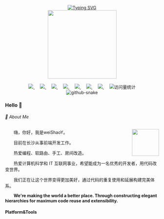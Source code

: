 <!-- **语言和工具：** -->
<!-- <code><img height="20" src="https://raw.githubusercontent.com/github/explore/main/topics/javascript/javascript.png">
</code>
<code><img height="20" src="https://raw.githubusercontent.com/github/explore/main/topics/typescript/typescript.png"></code>
<code><img height="20" src="https://raw.githubusercontent.com/github/explore/main/topics/react/react.png"></code>
<code><img height="20" src="https://raw.githubusercontent.com/github/explore/main/topics/vue/vue.png"></code>
<code><img height="20" src="https://avatars.githubusercontent.com/u/4314092?s=200&v=4"></code>
<code><img height="20" src="https://raw.githubusercontent.com/github/explore/main/topics/mysql/mysql.png"></code>
<code><img height="20" src="https://raw.githubusercontent.com/github/explore/main/topics/docker/docker.png"></code>
<code><img height="20" src="https://avatars.githubusercontent.com/u/20603608?s=80&v=4"></code> -->

<div align="center">

  <!-- dynamic typing effect 动态打字效果 -->
  <div>
    <a href="https://blog.sunguoqi.com/">
      <img src="https://readme-typing-svg.demolab.com?font=Fira+Code&weight=700&size=22&pause=1000&color=161618&center=true&vCenter=true&random=false&width=500&lines=console.log(%22Hello%2CWorld!%22);weiShaoY+Wishes+You+Never+Have+Bug" alt="Typing SVG" />
    </a>

  </div>

  <!-- knock code pictures 敲代码的图片 -->
  <picture>
    <source media="(prefers-color-scheme: dark)" srcset="https://cdn.jsdelivr.net/gh/sun0225SUN/sun0225SUN/assets/images/coding.gif" />
    <source media="(prefers-color-scheme: light)" srcset="https://cdn.jsdelivr.net/gh/sun0225SUN/sun0225SUN/assets/images/developer.svg" height="225px" />
    <img src="https://cdn.jsdelivr.net/gh/sun0225SUN/sun0225SUN/assets/images/coding.gif" />

  </picture>

  <!-- for beauty 留个空行好看点 -->
  <div>&nbsp; </div>

  <!-- profile logo 个人资料徽标 -->
  <div>
    <a href="https://blog.sunguoqi.com/">
      <img src="https://img.shields.io/badge/Website-博客-blue" />
    </a>&emsp;
    <a href="https://twitter.com/sun0225SUN/">
       <img src="https://img.shields.io/badge/Twitter-推特-blue" />
    </a>&emsp;
    <a href="https://www.youtube.com/@sun0225SUN">
      <img src="https://img.shields.io/badge/YouTube-油管-c32136" />
      </a>&emsp;
    <a href="https://mp.sunguoqi.com">
      <img src="https://img.shields.io/badge/WeChat-微信-07c160" />
      </a>&emsp;
    <a href="https://space.bilibili.com/448488855/">
      <img src="https://img.shields.io/badge/Bilibili-B站-ff69b4" />
    </a>&emsp;
    <a href="https://blog.csdn.net/weixin_50915462/">
      <img src="https://img.shields.io/badge/CSDN-论坛-c32136" />
    </a>&emsp;
    <a href="https://www.zhihu.com/people/sunguoqi/">
        <img src="https://img.shields.io/badge/Zhihu-知乎-blue" />
    </a>&emsp;
    <!-- visitor statistics logo 访问量统计徽标 -->
    <img src="https://komarev.com/ghpvc/?username=weiShaoY&label=Views&color=0e75b6&style=flat" alt="访问量统计" />

  </div>

  <!-- Snake Code Contribution Map 贪吃蛇代码贡献图 -->
  <picture>
    <source media="(prefers-color-scheme: dark)" srcset="https://cdn.jsdelivr.net/gh/sun0225SUN/sun0225SUN/profile-snake-contrib/github-contribution-grid-snake-dark.svg" />
    <source media="(prefers-color-scheme: light)" srcset="https://cdn.jsdelivr.net/gh/sun0225SUN/sun0225SUN/profile-snake-contrib/github-contribution-grid-snake.svg" />
    <img alt="github-snake" src="https://cdn.jsdelivr.net/gh/sun0225SUN/sun0225SUN/profile-snake-contrib/github-contribution-grid-snake-dark.svg" />

  </picture>

</div>

### Hello 👋

###### 🤺 About Me

<img align="right" width="88" src="https://cdn.jsdelivr.net/gh/sun0225SUN/sun0225SUN/assets/images/jobs.png" />

<p>&emsp;&emsp;嗨，你好，我是weiShaoY。</p>
<p>&emsp;&emsp;目前在长沙从事前端开发工作。</p>
<p>&emsp;&emsp;热爱编程、软路由、手工、房间改造。</p>
<p>&emsp;&emsp;热爱计算机科学和 IT 互联网事业，希望能成为一名优秀的开发者，用代码改变世界。</p>
<p>&emsp;&emsp;我们正在让这个世界变得更加美好，通过代码的重复使用和延展构建完美体系。</p>
<p><strong>&emsp;&emsp;We're making the world a better place. Through constructing elegant hierarchies for maximum code reuse and extensibility.</strong></p>

#### Platform&Tools
